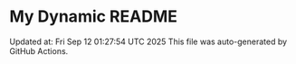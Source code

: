 # My Dynamic README
Updated at: Fri Sep 12 01:27:54 UTC 2025
This file was auto-generated by GitHub Actions.

